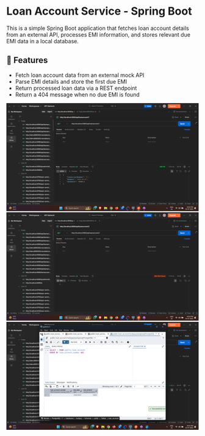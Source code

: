 # Loan Account Service - Spring Boot

This is a simple Spring Boot application that fetches loan account details from an external API, processes EMI information, and stores relevant due EMI data in a local database.

## 📌 Features

- Fetch loan account data from an external mock API
- Parse EMI details and store the first due EMI
- Return processed loan data via a REST endpoint
- Return a 404 message when no due EMI is found

![Dashboard Screenshot](Screenshot%20(258).png)
![Dashboard Screenshot](Screenshot%20(259).png)
![Dashboard Screenshot](Screenshot%20(260).png)
